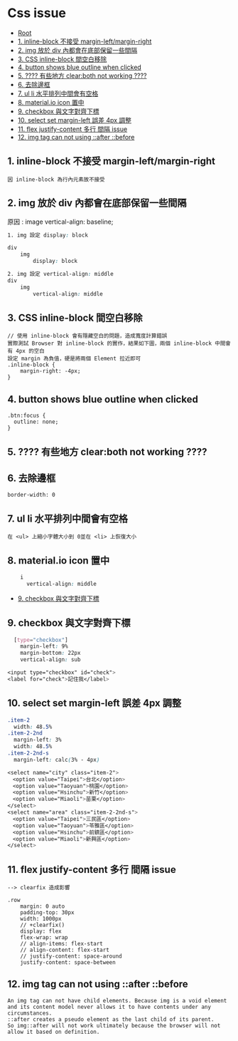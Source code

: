 # Css issue

*   [Root](../README.md)
*   [1. inline-block 不接受 margin-left/margin-right](#a1)
*   [2. img 放於 div 內都會在底部保留一些間隔](#a2)
*   [3. CSS inline-block 間空白移除](#a3)
*   [4. button shows blue outline when clicked](#a4)
*   [5. ???? 有些地方 clear:both not working ????](#a5)
*   [6. 去除邊框](#a6)
*   [7. ul li 水平排列中間會有空格](#a7)
*   [8. material.io icon 置中](#a8)
*   [9. checkbox 與文字對齊下標](#a9)
*   [10. select set margin-left 誤差 4px 調整](#a10)
*   [11. flex justify-content 多行 間隔 issue](#a11)
*   [12.  img tag can not using ::after ::before](#a12)


<h2 id="a1">1. inline-block 不接受 margin-left/margin-right</h2>

```
因 inline-block 為行內元素故不接受
```


<h2 id="a2">2. img 放於 div 內都會在底部保留一些間隔</h2>
原因 : image vertical-align: baseline;  

```css
1. img 設定 display: block

div 
	img 
		display: block

2. img 設定 vertical-align: middle
div 
	img 
		vertical-align: middle
```

<h2 id="a3">3. CSS inline-block 間空白移除</h2>

```
// 使用 inline-block 會有隱藏空白的問題，造成寬度計算錯誤
實際測試 Browser 對 inline-block 的實作，結果如下圖，兩個 inline-block 中間會有 4px 的空白
設定 margin 為負值，硬是將兩個 Element 拉近即可
.inline-block {
    margin-right: -4px;
}
```

<h2 id="a4">4. button shows blue outline when clicked</h2>

```
.btn:focus {
  outline: none;
}

```


<h2 id="a5">5. ???? 有些地方 clear:both not working ????</h2>

<h2 id="a6">6. 去除邊框</h2>

```
border-width: 0
```


<h2 id="a7">7. ul li 水平排列中間會有空格</h2>

```
在 <ul> 上縮小字體大小到 0並在 <li> 上恢復大小
```

<h2 id="a8">8. material.io icon 置中</h2>

```css
    i 
      vertical-align: middle
```

*   [9. checkbox 與文字對齊下標](#a9)


<h2 id="a9">9. checkbox 與文字對齊下標</h2>

```css
  [type="checkbox"]
    margin-left: 9%
    margin-bottom: 22px
    vertical-align: sub

<input type="checkbox" id="check">
<label for="check">記住我</label>
```


<h2 id="a10">10. select set margin-left 誤差 4px 調整</h2>

```css
.item-2
  width: 48.5%
.item-2-2nd
  margin-left: 3%
  width: 48.5%
.item-2-2nd-s
  margin-left: calc(3% - 4px)

<select name="city" class="item-2">
　<option value="Taipei">台北</option>
　<option value="Taoyuan">桃園</option>
　<option value="Hsinchu">新竹</option>
　<option value="Miaoli">苗栗</option>
</select>
<select name="area" class="item-2-2nd-s">
　<option value="Taipei">三民區</option>
　<option value="Taoyuan">苓雅區</option>
　<option value="Hsinchu">前鎮區</option>
　<option value="Miaoli">新興區</option>
</select>
```

<h2 id="a11">11. flex justify-content 多行 間隔 issue</h2>

```
--> clearfix 造成影響

.row
	margin: 0 auto
	padding-top: 30px
	width: 1000px
	// +clearfix()
	display: flex
	flex-wrap: wrap
	// align-items: flex-start
	// align-content: flex-start
	// justify-content: space-around 
	justify-content: space-between
```

<h2 id="a12">12. img tag can not using ::after ::before</h2>

```
An img tag can not have child elements. Because img is a void element and its content model never allows it to have contents under any circumstances.
::after creates a pseudo element as the last child of its parent.
So img::after will not work ultimately because the browser will not allow it based on definition.
```